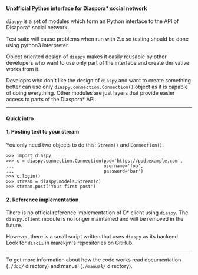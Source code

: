 #### Unofficial Python interface for Diaspora\* social network

`diaspy` is a set of modules which form an Python interface to the API of
Disapora\* social network. 

Test suite will cause problems when run with 2.x so testing should be done 
using python3 interpreter.

Object oriented design of `diaspy` makes it easily reusable by other 
developers who want to use only part of the interface and create derivative
works from it.

Developrs who don't like the design of `diaspy` and want to create something better
can use only `diaspy.connection.Connection()` object as it is capable of
doing everything. Other modules are just layers that provide easier access to
parts of the Diaspora\* API.

----

#### Quick intro

#### 1. Posting text to your stream

You only need two objects to do this: `Stream()` and `Connection()`. 

    >>> import diaspy
    >>> c = diaspy.connection.Connection(pod='https://pod.example.com',
    ...                                  username='foo',
    ...                                  password='bar')
    >>> c.login()
    >>> stream = diaspy.models.Stream(c)
    >>> stream.post('Your first post')


#### 2. Reference implementation

There is no official reference implementation of D\* client using `diaspy`.
The `diaspy.client` module is no longer maintained and will be removed in the future.

However, there is a small script written that uses `diaspy` as its backend.
Look for `diacli` in marekjm's repositories on GitHub.

----

To get more information about how the code works read 
documentation (`./doc/` directory) and manual (`./manual/` directory).
